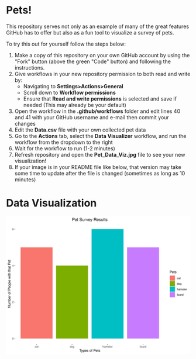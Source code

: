 # Pets!

This repository serves not only as an example of many of the great features GitHub has to offer but also as a fun tool to visualize a survey of pets.

To try this out for yourself follow the steps below:
1. Make a copy of this repository on your own GitHub account by using the "Fork" button (above the green "Code" button) and following the instructions.
2. Give workflows in your new repository permission to both read and write by:
   * Navigating to **Settings>Actions>General**
   * Scroll down to **Workflow permissions**
   * Ensure that **Read and write permissions** is selected and save if needed (This may already be your default)
3. Open the workflow in the **.github/workflows** folder and edit lines 40 and 41 with your GitHub username and e-mail then commit your changes
4. Edit the **Data.csv** file with your own collected pet data
5. Go to the **Actions** tab, select the **Data Visualizer** workflow, and run the workflow from the dropdown to the right
6. Wait for the workflow to run (1-2 minutes)
7. Refresh repository and open the **Pet_Data_Viz.jpg** file to see your new visualization!
8. If your image is in your README file like below, that version may take some time to update after the file is changed (sometimes as long as 10 minutes)

# Data Visualization

![](Pet_Data_Viz.jpg)


